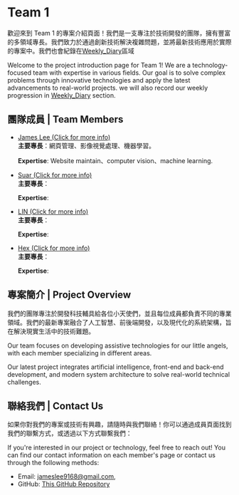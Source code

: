 # Team 1

歡迎來到 Team 1 的專案介紹頁面！我們是一支專注於技術開發的團隊，擁有豐富的多領域專長。我們致力於通過創新技術解決複雜問題，並將最新技術應用於實際的專案中。我們也會紀錄在[Weekly_Diary](Weekly_diary)區域

Welcome to the project introduction page for Team 1! We are a technology-focused team with expertise in various fields. Our goal is to solve complex problems through innovative technologies and apply the latest advancements to real-world projects. we will also record our weekly progression in [Weekly_Diary](Weekly_diary) section.

## 團隊成員 | Team Members

- [James Lee (Click for more info)](JamesLee.md)  
  **主要專長**：網頁管理、影像視覺處理、機器學習。 

  **Expertise**: Website maintain、computer vision、machine learning.

- [Suar (Click for more info)](suar.md)  
  **主要專長**：

  **Expertise**: 

- [LIN (Click for more info)](Lin.md)  
  **主要專長**：

  **Expertise**:


- [Hex (Click for more info)](Hex.md)  
  **主要專長**： 

  **Expertise**:

## 專案簡介 | Project Overview

我們的團隊專注於開發科技輔具給各位小天使們，並且每位成員都負責不同的專業領域。我們的最新專案融合了人工智慧、前後端開發，以及現代化的系統架構，旨在解決現實生活中的技術難題。

Our team focuses on developing assistive technologies for our little angels, with each member specializing in different areas. 

Our latest project integrates artificial intelligence, front-end and back-end development, and modern system architecture to solve real-world technical challenges.

## 聯絡我們 | Contact Us

如果你對我們的專案或技術有興趣，請隨時與我們聯絡！你可以通過成員頁面找到我們的聯繫方式，或透過以下方式聯繫我們：

If you're interested in our project or technology, feel free to reach out! You can find our contact information on each member's page or contact us through the following methods:

- Email: jameslee9168@gmail.com, 
- GitHub: [This GitHub Repository](https://github.com/jinchunglee/Team1.github.io)
